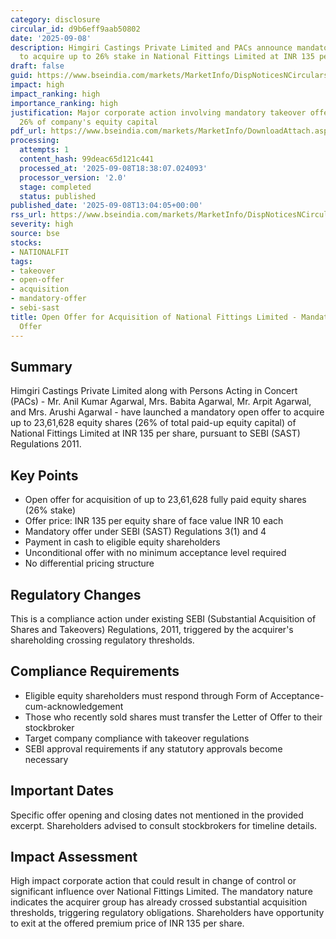 ```yaml
---
category: disclosure
circular_id: d9b6eff9aab50802
date: '2025-09-08'
description: Himgiri Castings Private Limited and PACs announce mandatory open offer
  to acquire up to 26% stake in National Fittings Limited at INR 135 per share.
draft: false
guid: https://www.bseindia.com/markets/MarketInfo/DispNoticesNCirculars.aspx?Noticeid={29144FD1-24F0-4400-B4D9-07B3BB6D63D4}&noticeno=20250908-23&dt=09/08/2025&icount=23&totcount=48&flag=0
impact: high
impact_ranking: high
importance_ranking: high
justification: Major corporate action involving mandatory takeover offer affecting
  26% of company's equity capital
pdf_url: https://www.bseindia.com/markets/MarketInfo/DownloadAttach.aspx?id=20250908-23&attachedId=0d5cce2c-276e-4081-9466-bf3920f4ede5
processing:
  attempts: 1
  content_hash: 99deac65d121c441
  processed_at: '2025-09-08T18:38:07.024093'
  processor_version: '2.0'
  stage: completed
  status: published
published_date: '2025-09-08T13:04:05+00:00'
rss_url: https://www.bseindia.com/markets/MarketInfo/DispNoticesNCirculars.aspx?Noticeid={29144FD1-24F0-4400-B4D9-07B3BB6D63D4}&noticeno=20250908-23&dt=09/08/2025&icount=23&totcount=48&flag=0
severity: high
source: bse
stocks:
- NATIONALFIT
tags:
- takeover
- open-offer
- acquisition
- mandatory-offer
- sebi-sast
title: Open Offer for Acquisition of National Fittings Limited - Mandatory Takeover
  Offer
---
```


## Summary

Himgiri Castings Private Limited along with Persons Acting in Concert (PACs) - Mr. Anil Kumar Agarwal, Mrs. Babita Agarwal, Mr. Arpit Agarwal, and Mrs. Arushi Agarwal - have launched a mandatory open offer to acquire up to 23,61,628 equity shares (26% of total paid-up equity capital) of National Fittings Limited at INR 135 per share, pursuant to SEBI (SAST) Regulations 2011.

## Key Points

- Open offer for acquisition of up to 23,61,628 fully paid equity shares (26% stake)
- Offer price: INR 135 per equity share of face value INR 10 each
- Mandatory offer under SEBI (SAST) Regulations 3(1) and 4
- Payment in cash to eligible equity shareholders
- Unconditional offer with no minimum acceptance level required
- No differential pricing structure

## Regulatory Changes

This is a compliance action under existing SEBI (Substantial Acquisition of Shares and Takeovers) Regulations, 2011, triggered by the acquirer's shareholding crossing regulatory thresholds.

## Compliance Requirements

- Eligible equity shareholders must respond through Form of Acceptance-cum-acknowledgement
- Those who recently sold shares must transfer the Letter of Offer to their stockbroker
- Target company compliance with takeover regulations
- SEBI approval requirements if any statutory approvals become necessary

## Important Dates

Specific offer opening and closing dates not mentioned in the provided excerpt. Shareholders advised to consult stockbrokers for timeline details.

## Impact Assessment

High impact corporate action that could result in change of control or significant influence over National Fittings Limited. The mandatory nature indicates the acquirer group has already crossed substantial acquisition thresholds, triggering regulatory obligations. Shareholders have opportunity to exit at the offered premium price of INR 135 per share.